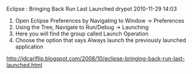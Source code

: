 Eclipse : Bringing Back Run Last Launched
drypot 2010-11-29 14:03
1. Open Eclipse Preferences by Navigating to Window -> Preferences
2. Using the Tree, Navigate to Run/Debug -> Launching
3. Here you will find the group called Launch Operation
4. Choose the option that says Always launch the previously launched application

http://jdcarlflip.blogspot.com/2008/10/eclipse-bringing-back-run-last-launched.html